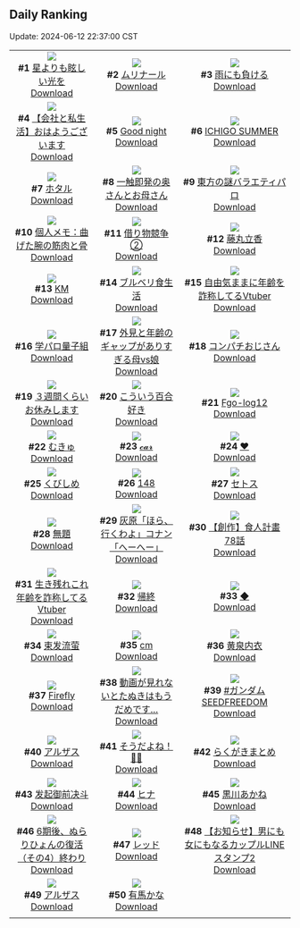 ## Daily Ranking
Update: 2024-06-12 22:37:00 CST

|      |      |      |
| :----: | :----: | :----: |
| ![](https://i.pixiv.re/c/240x480/img-master/img/2024/06/10/00/01/02/119501441_p0_master1200.jpg)<br>**#1** [星よりも眩しい光を](https://www.pixiv.net/artworks/119501441)<br>[Download](https://i.pixiv.re/img-original/img/2024/06/10/00/01/02/119501441_p0.jpg) | ![](https://i.pixiv.re/c/240x480/img-master/img/2024/06/10/00/51/11/119503396_p0_master1200.jpg)<br>**#2** [ムリナール](https://www.pixiv.net/artworks/119503396)<br>[Download](https://i.pixiv.re/img-original/img/2024/06/10/00/51/11/119503396_p0.jpg) | ![](https://i.pixiv.re/c/240x480/img-master/img/2024/06/10/07/30/01/119509229_p0_master1200.jpg)<br>**#3** [雨にも負ける](https://www.pixiv.net/artworks/119509229)<br>[Download](https://i.pixiv.re/img-original/img/2024/06/10/07/30/01/119509229_p0.jpg) |
| ![](https://i.pixiv.re/c/240x480/img-master/img/2024/06/11/12/00/14/119540885_p0_master1200.jpg)<br>**#4** [【会社と私生活】おはようございます](https://www.pixiv.net/artworks/119540885)<br>[Download](https://i.pixiv.re/img-original/img/2024/06/11/12/00/14/119540885_p0.jpg) | ![](https://i.pixiv.re/c/240x480/img-master/img/2024/06/10/01/31/45/119503787_p0_master1200.jpg)<br>**#5** [Good night](https://www.pixiv.net/artworks/119503787)<br>[Download](https://i.pixiv.re/img-original/img/2024/06/10/01/31/45/119503787_p0.png) | ![](https://i.pixiv.re/c/240x480/img-master/img/2024/06/10/01/23/35/119504292_p0_master1200.jpg)<br>**#6** [ICHIGO SUMMER](https://www.pixiv.net/artworks/119504292)<br>[Download](https://i.pixiv.re/img-original/img/2024/06/10/01/23/35/119504292_p0.jpg) |
| ![](https://i.pixiv.re/c/240x480/img-master/img/2024/06/10/11/50/07/119512474_p0_master1200.jpg)<br>**#7** [ホタル](https://www.pixiv.net/artworks/119512474)<br>[Download](https://i.pixiv.re/img-original/img/2024/06/10/11/50/07/119512474_p0.jpg) | ![](https://i.pixiv.re/c/240x480/img-master/img/2024/06/10/00/06/05/119501854_p0_master1200.jpg)<br>**#8** [一触即発の奥さんとお母さん](https://www.pixiv.net/artworks/119501854)<br>[Download](https://i.pixiv.re/img-original/img/2024/06/10/00/06/05/119501854_p0.jpg) | ![](https://i.pixiv.re/c/240x480/img-master/img/2024/06/10/00/15/22/119502270_p0_master1200.jpg)<br>**#9** [東方の謎バラエティパロ](https://www.pixiv.net/artworks/119502270)<br>[Download](https://i.pixiv.re/img-original/img/2024/06/10/00/15/22/119502270_p0.png) |
| ![](https://i.pixiv.re/c/240x480/img-master/img/2024/06/11/06/00/11/119536542_p0_master1200.jpg)<br>**#10** [個人メモ：曲げた腕の筋肉と骨](https://www.pixiv.net/artworks/119536542)<br>[Download](https://i.pixiv.re/img-original/img/2024/06/11/06/00/11/119536542_p0.jpg) | ![](https://i.pixiv.re/c/240x480/img-master/img/2024/06/10/17/22/29/119517953_p0_master1200.jpg)<br>**#11** [借り物競争②](https://www.pixiv.net/artworks/119517953)<br>[Download](https://i.pixiv.re/img-original/img/2024/06/10/17/22/29/119517953_p0.jpg) | ![](https://i.pixiv.re/c/240x480/img-master/img/2024/06/10/09/44/41/119510782_p0_master1200.jpg)<br>**#12** [藤丸立香](https://www.pixiv.net/artworks/119510782)<br>[Download](https://i.pixiv.re/img-original/img/2024/06/10/09/44/41/119510782_p0.jpg) |
| ![](https://i.pixiv.re/c/240x480/img-master/img/2024/06/10/00/00/41/119501391_p0_master1200.jpg)<br>**#13** [KM](https://www.pixiv.net/artworks/119501391)<br>[Download](https://i.pixiv.re/img-original/img/2024/06/10/00/00/41/119501391_p0.png) | ![](https://i.pixiv.re/c/240x480/img-master/img/2024/06/11/18/03/29/119546793_p0_master1200.jpg)<br>**#14** [ブルベリ食生活](https://www.pixiv.net/artworks/119546793)<br>[Download](https://i.pixiv.re/img-original/img/2024/06/11/18/03/29/119546793_p0.png) | ![](https://i.pixiv.re/c/240x480/img-master/img/2024/06/10/21/04/06/119524038_p0_master1200.jpg)<br>**#15** [自由気ままに年齢を詐称してるVtuber](https://www.pixiv.net/artworks/119524038)<br>[Download](https://i.pixiv.re/img-original/img/2024/06/10/21/04/06/119524038_p0.png) |
| ![](https://i.pixiv.re/c/240x480/img-master/img/2024/06/10/18/39/01/119519814_p0_master1200.jpg)<br>**#16** [学パロ量子組](https://www.pixiv.net/artworks/119519814)<br>[Download](https://i.pixiv.re/img-original/img/2024/06/10/18/39/01/119519814_p0.png) | ![](https://i.pixiv.re/c/240x480/img-master/img/2024/06/11/00/04/50/119530509_p0_master1200.jpg)<br>**#17** [外見と年齢のギャップがありすぎる母vs娘](https://www.pixiv.net/artworks/119530509)<br>[Download](https://i.pixiv.re/img-original/img/2024/06/11/00/04/50/119530509_p0.jpg) | ![](https://i.pixiv.re/c/240x480/img-master/img/2024/06/11/00/00/41/119530173_p0_master1200.jpg)<br>**#18** [コンパチおじさん](https://www.pixiv.net/artworks/119530173)<br>[Download](https://i.pixiv.re/img-original/img/2024/06/11/00/00/41/119530173_p0.jpg) |
| ![](https://i.pixiv.re/c/240x480/img-master/img/2024/06/10/00/52/25/119503433_p0_master1200.jpg)<br>**#19** [３週間くらいお休みします](https://www.pixiv.net/artworks/119503433)<br>[Download](https://i.pixiv.re/img-original/img/2024/06/10/00/52/25/119503433_p0.jpg) | ![](https://i.pixiv.re/c/240x480/img-master/img/2024/06/10/19/10/26/119520647_p0_master1200.jpg)<br>**#20** [こういう百合好き](https://www.pixiv.net/artworks/119520647)<br>[Download](https://i.pixiv.re/img-original/img/2024/06/10/19/10/26/119520647_p0.jpg) | ![](https://i.pixiv.re/c/240x480/img-master/img/2024/06/11/00/17/10/119530975_p0_master1200.jpg)<br>**#21** [Fgo-log12](https://www.pixiv.net/artworks/119530975)<br>[Download](https://i.pixiv.re/img-original/img/2024/06/11/00/17/10/119530975_p0.jpg) |
| ![](https://i.pixiv.re/c/240x480/img-master/img/2024/06/10/00/01/14/119501478_p0_master1200.jpg)<br>**#22** [むきゅ](https://www.pixiv.net/artworks/119501478)<br>[Download](https://i.pixiv.re/img-original/img/2024/06/10/00/01/14/119501478_p0.jpg) | ![](https://i.pixiv.re/c/240x480/img-master/img/2024/06/10/16/50/12/119517318_p0_master1200.jpg)<br>**#23** [𝓬𝓪𝓻](https://www.pixiv.net/artworks/119517318)<br>[Download](https://i.pixiv.re/img-original/img/2024/06/10/16/50/12/119517318_p0.png) | ![](https://i.pixiv.re/c/240x480/img-master/img/2024/06/10/17/43/00/119518390_p0_master1200.jpg)<br>**#24** [❤](https://www.pixiv.net/artworks/119518390)<br>[Download](https://i.pixiv.re/img-original/img/2024/06/10/17/43/00/119518390_p0.jpg) |
| ![](https://i.pixiv.re/c/240x480/img-master/img/2024/06/10/19/28/17/119521054_p0_master1200.jpg)<br>**#25** [くびしめ](https://www.pixiv.net/artworks/119521054)<br>[Download](https://i.pixiv.re/img-original/img/2024/06/10/19/28/17/119521054_p0.png) | ![](https://i.pixiv.re/c/240x480/img-master/img/2024/06/10/15/07/26/119515600_p0_master1200.jpg)<br>**#26** [148](https://www.pixiv.net/artworks/119515600)<br>[Download](https://i.pixiv.re/img-original/img/2024/06/10/15/07/26/119515600_p0.jpg) | ![](https://i.pixiv.re/c/240x480/img-master/img/2024/06/10/19/40/48/119521389_p0_master1200.jpg)<br>**#27** [セトス](https://www.pixiv.net/artworks/119521389)<br>[Download](https://i.pixiv.re/img-original/img/2024/06/10/19/40/48/119521389_p0.jpg) |
| ![](https://i.pixiv.re/c/240x480/img-master/img/2024/06/10/07/26/04/119509178_p0_master1200.jpg)<br>**#28** [無題](https://www.pixiv.net/artworks/119509178)<br>[Download](https://i.pixiv.re/img-original/img/2024/06/10/07/26/04/119509178_p0.jpg) | ![](https://i.pixiv.re/c/240x480/img-master/img/2024/06/10/17/56/35/119518670_p0_master1200.jpg)<br>**#29** [灰原「ほら、行くわよ」コナン「へーへー」](https://www.pixiv.net/artworks/119518670)<br>[Download](https://i.pixiv.re/img-original/img/2024/06/10/17/56/35/119518670_p0.jpg) | ![](https://i.pixiv.re/c/240x480/img-master/img/2024/06/10/16/45/25/119517239_p0_master1200.jpg)<br>**#30** [【創作】食人計畫 78話](https://www.pixiv.net/artworks/119517239)<br>[Download](https://i.pixiv.re/img-original/img/2024/06/10/16/45/25/119517239_p0.jpg) |
| ![](https://i.pixiv.re/c/240x480/img-master/img/2024/06/11/21/18/25/119551865_p0_master1200.jpg)<br>**#31** [生き残れこれ年齢を詐称してるVtuber](https://www.pixiv.net/artworks/119551865)<br>[Download](https://i.pixiv.re/img-original/img/2024/06/11/21/18/25/119551865_p0.png) | ![](https://i.pixiv.re/c/240x480/img-master/img/2024/06/10/00/09/16/119502013_p0_master1200.jpg)<br>**#32** [帰終](https://www.pixiv.net/artworks/119502013)<br>[Download](https://i.pixiv.re/img-original/img/2024/06/10/00/09/16/119502013_p0.jpg) | ![](https://i.pixiv.re/c/240x480/img-master/img/2024/06/10/17/42/09/119518376_p0_master1200.jpg)<br>**#33** [◆](https://www.pixiv.net/artworks/119518376)<br>[Download](https://i.pixiv.re/img-original/img/2024/06/10/17/42/09/119518376_p0.jpg) |
| ![](https://i.pixiv.re/c/240x480/img-master/img/2024/06/11/16/07/12/119544566_p0_master1200.jpg)<br>**#34** [束发流萤](https://www.pixiv.net/artworks/119544566)<br>[Download](https://i.pixiv.re/img-original/img/2024/06/11/16/07/12/119544566_p0.jpg) | ![](https://i.pixiv.re/c/240x480/img-master/img/2024/06/10/20/40/07/119523296_p0_master1200.jpg)<br>**#35** [cm](https://www.pixiv.net/artworks/119523296)<br>[Download](https://i.pixiv.re/img-original/img/2024/06/10/20/40/07/119523296_p0.png) | ![](https://i.pixiv.re/c/240x480/img-master/img/2024/06/10/16/40/00/119517153_p0_master1200.jpg)<br>**#36** [黄泉内衣](https://www.pixiv.net/artworks/119517153)<br>[Download](https://i.pixiv.re/img-original/img/2024/06/10/16/40/00/119517153_p0.jpg) |
| ![](https://i.pixiv.re/c/240x480/img-master/img/2024/06/10/00/00/57/119501430_p0_master1200.jpg)<br>**#37** [Firefly](https://www.pixiv.net/artworks/119501430)<br>[Download](https://i.pixiv.re/img-original/img/2024/06/10/00/00/57/119501430_p0.jpg) | ![](https://i.pixiv.re/c/240x480/img-master/img/2024/06/11/12/04/43/119541004_p0_master1200.jpg)<br>**#38** [動画が見れないとたぬきはもうだめです…](https://www.pixiv.net/artworks/119541004)<br>[Download](https://i.pixiv.re/img-original/img/2024/06/11/12/04/43/119541004_p0.png) | ![](https://i.pixiv.re/c/240x480/img-master/img/2024/06/10/21/06/31/119524127_p0_master1200.jpg)<br>**#39** [#ガンダムSEEDFREEDOM](https://www.pixiv.net/artworks/119524127)<br>[Download](https://i.pixiv.re/img-original/img/2024/06/10/21/06/31/119524127_p0.jpg) |
| ![](https://i.pixiv.re/c/240x480/img-master/img/2024/06/10/00/00/05/119501283_p0_master1200.jpg)<br>**#40** [アルザス](https://www.pixiv.net/artworks/119501283)<br>[Download](https://i.pixiv.re/img-original/img/2024/06/10/00/00/05/119501283_p0.png) | ![](https://i.pixiv.re/c/240x480/img-master/img/2024/06/11/19/59/53/119549499_p0_master1200.jpg)<br>**#41** [そうだよね！🥺🥺](https://www.pixiv.net/artworks/119549499)<br>[Download](https://i.pixiv.re/img-original/img/2024/06/11/19/59/53/119549499_p0.png) | ![](https://i.pixiv.re/c/240x480/img-master/img/2024/06/10/20/49/56/119523581_p0_master1200.jpg)<br>**#42** [らくがきまとめ](https://www.pixiv.net/artworks/119523581)<br>[Download](https://i.pixiv.re/img-original/img/2024/06/10/20/49/56/119523581_p0.png) |
| ![](https://i.pixiv.re/c/240x480/img-master/img/2024/06/10/01/14/40/119504091_p0_master1200.jpg)<br>**#43** [发起御前决斗](https://www.pixiv.net/artworks/119504091)<br>[Download](https://i.pixiv.re/img-original/img/2024/06/10/01/14/40/119504091_p0.jpg) | ![](https://i.pixiv.re/c/240x480/img-master/img/2024/06/10/03/20/56/119506377_p0_master1200.jpg)<br>**#44** [ヒナ](https://www.pixiv.net/artworks/119506377)<br>[Download](https://i.pixiv.re/img-original/img/2024/06/10/03/20/56/119506377_p0.png) | ![](https://i.pixiv.re/c/240x480/img-master/img/2024/06/11/18/22/25/119547198_p0_master1200.jpg)<br>**#45** [黒川あかね](https://www.pixiv.net/artworks/119547198)<br>[Download](https://i.pixiv.re/img-original/img/2024/06/11/18/22/25/119547198_p0.jpg) |
| ![](https://i.pixiv.re/c/240x480/img-master/img/2024/06/10/21/52/32/119525044_p0_master1200.jpg)<br>**#46** [6期後、ぬらりひょんの復活（その4）終わり](https://www.pixiv.net/artworks/119525044)<br>[Download](https://i.pixiv.re/img-original/img/2024/06/10/21/52/32/119525044_p0.jpg) | ![](https://i.pixiv.re/c/240x480/img-master/img/2024/06/10/16/20/14/119516792_p0_master1200.jpg)<br>**#47** [レッド](https://www.pixiv.net/artworks/119516792)<br>[Download](https://i.pixiv.re/img-original/img/2024/06/10/16/20/14/119516792_p0.jpg) | ![](https://i.pixiv.re/c/240x480/img-master/img/2024/06/11/00/01/34/119530288_p0_master1200.jpg)<br>**#48** [【お知らせ】男にも女にもなるカップルLINEスタンプ2](https://www.pixiv.net/artworks/119530288)<br>[Download](https://i.pixiv.re/img-original/img/2024/06/11/00/01/34/119530288_p0.jpg) |
| ![](https://i.pixiv.re/c/240x480/img-master/img/2024/06/10/13/19/28/119513971_p0_master1200.jpg)<br>**#49** [アルザス](https://www.pixiv.net/artworks/119513971)<br>[Download](https://i.pixiv.re/img-original/img/2024/06/10/13/19/28/119513971_p0.jpg) | ![](https://i.pixiv.re/c/240x480/img-master/img/2024/06/11/18/23/46/119547231_p0_master1200.jpg)<br>**#50** [有馬かな](https://www.pixiv.net/artworks/119547231)<br>[Download](https://i.pixiv.re/img-original/img/2024/06/11/18/23/46/119547231_p0.jpg) |
|      |
